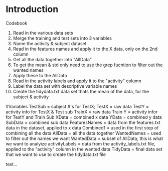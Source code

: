 # Introduction
Codebook

1. Read in the various data sets
2. Merge the training and test sets into 3 variables
3. Name the activity & subject dataset
4. Read in the features names and apply it to the X data, only on the 2nd column
5. Get all the data together into "AllData"
6. To get the mean & std only need to use the grep fucntion to filter out the wanted names
7. Apply these to the AllData
8. Read in the activity labels and apply it to the "activity" column
9. Label the data set with descriptive variable names
10. Create the tidydata.txt data set thats the mean of the data, for the subject & activity

#Variables
TestSub = subject #'s for TestX;
TestX = raw data
TestY = activity info for TestX & Test sub
TrainX = raw data
Train Y = activity infor for TestY and Train Sub
XData = combined x data
YData = combined y data
SubData = combined sub data
FeaturesNames = data from the features.txt data in the dataset, applied to x data
Combined1 = used in the first step of combining all the data
AllData = all the data together
WantedNames = used to filter out the names we want
WantedData = subset of AllData, this is what we want to analyize
activityLabels = data from the activity_labels.txt file, applied to the "activity" column in the wanted data
TidyData = final data set that we want to use to create the tidydata.txt file

test...
